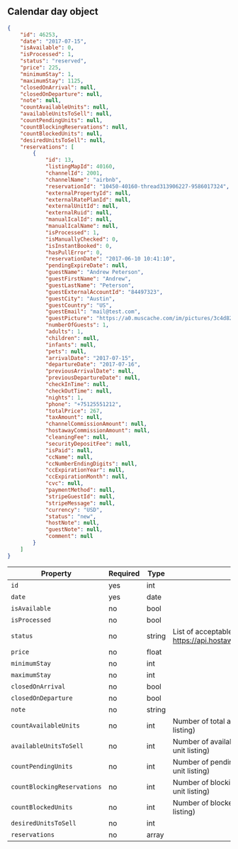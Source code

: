 ## Calendar day object

```json
{
    "id": 46253,
    "date": "2017-07-15",
    "isAvailable": 0,
    "isProcessed": 1,
    "status": "reserved",
    "price": 225,
    "minimumStay": 1,
    "maximumStay": 1125,
    "closedOnArrival": null,
    "closedOnDeparture": null,
    "note": null,
    "countAvailableUnits": null,
    "availableUnitsToSell": null,
    "countPendingUnits": null,
    "countBlockingReservations": null,
    "countBlockedUnits": null,
    "desiredUnitsToSell": null,
    "reservations": [
        {
            "id": 13,
            "listingMapId": 40160,
            "channelId": 2001,
            "channelName": "airbnb",
            "reservationId": "10450-40160-thread313906227-9586017324",
            "externalPropertyId": null,
            "externalRatePlanId": null,
            "externalUnitId": null,
            "externalRuid": null,
            "manualIcalId": null,
            "manualIcalName": null,
            "isProcessed": 1,
            "isManuallyChecked": 0,
            "isInstantBooked": 0,
            "hasPullError": 0,
            "reservationDate": "2017-06-10 10:41:10",
            "pendingExpireDate": null,
            "guestName": "Andrew Peterson",
            "guestFirstName": "Andrew",
            "guestLastName": "Peterson",
            "guestExternalAccountId": "84497323",
            "guestCity": "Austin",
            "guestCountry": "US",
            "guestEmail": "mail@test.com",
            "guestPicture": "https://a0.muscache.com/im/pictures/3c4d82ed-196d-493a-a43b-07fcc70d5ccd.jpg?aki_policy=profile_small",
            "numberOfGuests": 1,
            "adults": 1,
            "children": null,
            "infants": null,
            "pets": null,
            "arrivalDate": "2017-07-15",
            "departureDate": "2017-07-16",
            "previousArrivalDate": null,
            "previousDepartureDate": null,
            "checkInTime": null,
            "checkOutTime": null,
            "nights": 1,
            "phone": "+75125551212",
            "totalPrice": 267,
            "taxAmount": null,
            "channelCommissionAmount": null,
            "hostawayCommissionAmount": null,
            "cleaningFee": null,
            "securityDepositFee": null,
            "isPaid": null,
            "ccName": null,
            "ccNumberEndingDigits": null,
            "ccExpirationYear": null,
            "ccExpirationMonth": null,
            "cvc": null,
            "paymentMethod": null,
            "stripeGuestId": null,
            "stripeMessage": null,
            "currency": "USD",
            "status": "new",
            "hostNote": null,
            "guestNote": null,
            "comment": null
        }
    ]
}
```

Property | Required | Type | Description
-------- | -------- | ---- | ----------- 
`id` | yes | int | 
`date` | yes | date | 
`isAvailable` | no | bool | 
`isProcessed` | no | bool | 
`status` | no | string | List of acceptable statuses can be found here: https://api.hostaway.com/dictionary/calendarDay
`price` | no | float | 
`minimumStay` | no | int | 
`maximumStay` | no | int | 
`closedOnArrival` | no | bool | 
`closedOnDeparture` | no | bool | 
`note` | no | string |
`countAvailableUnits` | no | int | Number of total available units (only for multi unit listing)
`availableUnitsToSell` | no | int | Number of available units to sell (only for multi unit listing)
`countPendingUnits` | no | int | Number of pending reservations (only for multi unit listing)
`countBlockingReservations` | no | int | Number of blocking reservations (only for multi unit listing)
`countBlockedUnits` | no | int | Number of blocked units (only for multi unit listing)
`desiredUnitsToSell` | no | int |    
`reservations` | no | array | 

